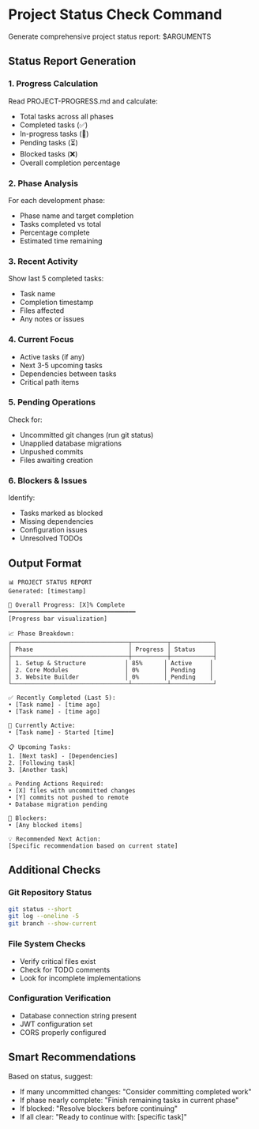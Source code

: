 # Project Status Check Command

Generate comprehensive project status report: $ARGUMENTS

## Status Report Generation

### 1. Progress Calculation
Read PROJECT-PROGRESS.md and calculate:
- Total tasks across all phases
- Completed tasks (✅)
- In-progress tasks (🔄)
- Pending tasks (⏳)
- Blocked tasks (❌)
- Overall completion percentage

### 2. Phase Analysis
For each development phase:
- Phase name and target completion
- Tasks completed vs total
- Percentage complete
- Estimated time remaining

### 3. Recent Activity
Show last 5 completed tasks:
- Task name
- Completion timestamp
- Files affected
- Any notes or issues

### 4. Current Focus
- Active tasks (if any)
- Next 3-5 upcoming tasks
- Dependencies between tasks
- Critical path items

### 5. Pending Operations
Check for:
- Uncommitted git changes (run git status)
- Unapplied database migrations
- Unpushed commits
- Files awaiting creation

### 6. Blockers & Issues
Identify:
- Tasks marked as blocked
- Missing dependencies
- Configuration issues
- Unresolved TODOs

## Output Format

```
📊 PROJECT STATUS REPORT
Generated: [timestamp]

🎯 Overall Progress: [X]% Complete
━━━━━━━━━━━━━━━━━━━━━━━━━━━━━━━━━━━━
[Progress bar visualization]

📈 Phase Breakdown:
┌─────────────────────────────────┬──────────┬────────────┐
│ Phase                           │ Progress │ Status     │
├─────────────────────────────────┼──────────┼────────────┤
│ 1. Setup & Structure           │ 85%      │ Active     │
│ 2. Core Modules                │ 0%       │ Pending    │
│ 3. Website Builder             │ 0%       │ Pending    │
└─────────────────────────────────┴──────────┴────────────┘

✅ Recently Completed (Last 5):
• [Task name] - [time ago]
• [Task name] - [time ago]

🔄 Currently Active:
• [Task name] - Started [time]

📋 Upcoming Tasks:
1. [Next task] - [Dependencies]
2. [Following task]
3. [Another task]

⚠️ Pending Actions Required:
• [X] files with uncommitted changes
• [Y] commits not pushed to remote
• Database migration pending

🚧 Blockers:
• [Any blocked items]

💡 Recommended Next Action:
[Specific recommendation based on current state]
```

## Additional Checks

### Git Repository Status
```bash
git status --short
git log --oneline -5
git branch --show-current
```

### File System Checks
- Verify critical files exist
- Check for TODO comments
- Look for incomplete implementations

### Configuration Verification
- Database connection string present
- JWT configuration set
- CORS properly configured

## Smart Recommendations
Based on status, suggest:
- If many uncommitted changes: "Consider committing completed work"
- If phase nearly complete: "Finish remaining tasks in current phase"
- If blocked: "Resolve blockers before continuing"
- If all clear: "Ready to continue with: [specific task]"